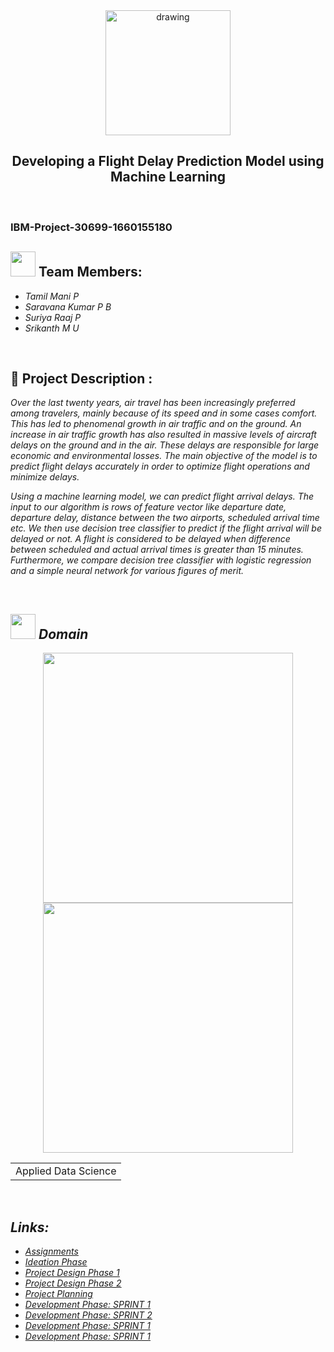 
<div align="center">
<img src="https://upload.wikimedia.org/wikipedia/commons/5/51/IBM_logo.svg"  align="center" alt="drawing" width="200" />
  <h2 align="center"> Developing a Flight Delay Prediction Model using Machine Learning <br></h2>

  </div>
 <br> 
 <h3>IBM-Project-30699-1660155180</h3>  
    
    


<h2><img src="https://raw.githubusercontent.com/Tarikul-Islam-Anik/Animated-Fluent-Emojis/master/Emojis/People%20with%20professions/Man%20Technologist%20Light%20Skin%20Tone.png" width="40px"> Team Members: </h2> 
<ul><i>
  <li> Tamil Mani P</li>
  <li> Saravana Kumar P B </li>
  <li> Suriya Raaj P </li>
  <li> Srikanth M U </li>
  </i>
  </ul>
<br>
<h2>📃 Project Description :</h2><i>
<p>
  Over the last twenty years, air travel has been increasingly preferred among travelers, mainly because of its speed and in some cases comfort. This has led to phenomenal growth in air traffic and on the ground. An increase in air traffic growth has also resulted in massive levels of aircraft delays on the ground and in the air. These delays are responsible for large economic and environmental losses. The main objective of the model is to predict flight delays accurately in order to optimize flight operations and minimize delays.

  Using a machine learning model, we can predict flight arrival delays. The input to our algorithm is rows of feature vector like departure date, departure delay, distance between the two airports, scheduled arrival time etc. We then use decision tree classifier to predict if the flight arrival will be delayed or not. A flight is considered to be delayed when difference between scheduled and actual arrival times is greater than 15 minutes. Furthermore, we compare decision tree classifier with logistic regression and a simple neural network for various figures of merit.

</p>
<br>
  
  <h2><img src="https://raw.githubusercontent.com/Tarikul-Islam-Anik/Animated-Fluent-Emojis/master/Emojis/Travel%20and%20places/Rocket.png" width="40px"> Domain</h2>

<p float="middle" align="center">
    <img src="https://raw.githubusercontent.com/blurred-machine/blurred-machine/master/animation.gif" width=400>
    <img src="https://miro.medium.com/max/1400/0*7-8r0x-nRpuJm7bw.gif" width=400>
</p>
<div align="center">
<table> 
  <tr>
    <td>Applied Data Science</td>
  </tr>
 </table>

  </div>
 <br>
<h2>Links: </h2>
<ul><i>
  <li> <a href="https://github.com/IBM-EPBL/IBM-Project-30699-1660155180/tree/main/Assessments">Assignments</a></li>
  <li> <a href="https://github.com/IBM-EPBL/IBM-Project-30699-1660155180/tree/main/Project%20Design%20and%20Planning/Ideation%20Phase">Ideation Phase</a></li>
  <li> <a href="https://github.com/IBM-EPBL/IBM-Project-30699-1660155180/tree/main/Project%20Design%20and%20Planning/Project%20Design%20Phase%201">Project Design Phase 1</a></li>
    <li> <a href="https://github.com/IBM-EPBL/IBM-Project-30699-1660155180/tree/main/Project%20Design%20and%20Planning/Project%20Design%20Phase%202">Project Design Phase 2</a></li>
    <li> <a href="<li> <a href="https://github.com/IBM-EPBL/IBM-Project-30699-1660155180/tree/main/Project%20Design%20and%20Planning/Project%20Design%20Phase%202">Project Planning</a></li>
   <li> <a href="<li> <a href="https://github.com/IBM-EPBL/IBM-Project-30699-1660155180/tree/main/Project%20Development%20Phase/Sprint%201">Development Phase: SPRINT 1</a></li>
   <li> <a href="<li> <a href="https://github.com/IBM-EPBL/IBM-Project-30699-1660155180/tree/main/Project%20Development%20Phase/Sprint%202">Development Phase: SPRINT 2</a></li>
   <li> <a href="<li> <a href="https://github.com/IBM-EPBL/IBM-Project-30699-1660155180/tree/main/Project%20Development%20Phase/Sprint%201">Development Phase: SPRINT 1</a></li>
   <li> <a href="<li> <a href="https://github.com/IBM-EPBL/IBM-Project-30699-1660155180/tree/main/Project%20Development%20Phase/Sprint%201">Development Phase: SPRINT 1</a></li>
  </ul>
